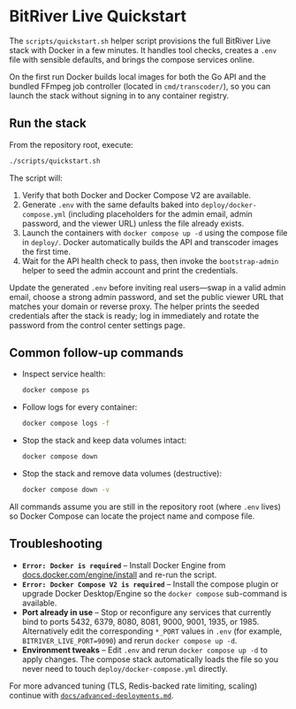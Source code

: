 # BitRiver Live Quickstart

The `scripts/quickstart.sh` helper script provisions the full BitRiver Live stack with Docker in a few minutes. It handles tool
checks, creates a `.env` file with sensible defaults, and brings the compose services online.

On the first run Docker builds local images for both the Go API and the bundled FFmpeg job controller (located in `cmd/transcoder/`), so you can launch the stack without signing in to any container registry.

## Run the stack

From the repository root, execute:

```bash
./scripts/quickstart.sh
```

The script will:

1. Verify that both Docker and Docker Compose V2 are available.
2. Generate `.env` with the same defaults baked into `deploy/docker-compose.yml` (including placeholders for the admin email,
   admin password, and the viewer URL) unless the file already exists.
3. Launch the containers with `docker compose up -d` using the compose file in `deploy/`. Docker automatically builds the API and transcoder images the first time.
4. Wait for the API health check to pass, then invoke the `bootstrap-admin` helper to seed the admin account and print the credentials.

Update the generated `.env` before inviting real users—swap in a valid admin email, choose a strong admin password, and set the
public viewer URL that matches your domain or reverse proxy. The helper prints the seeded credentials after the stack is ready;
log in immediately and rotate the password from the control center settings page.

## Common follow-up commands

- Inspect service health:
  ```bash
  docker compose ps
  ```
- Follow logs for every container:
  ```bash
  docker compose logs -f
  ```
- Stop the stack and keep data volumes intact:
  ```bash
  docker compose down
  ```
- Stop the stack and remove data volumes (destructive):
  ```bash
  docker compose down -v
  ```

All commands assume you are still in the repository root (where `.env` lives) so Docker Compose can locate the project name and
compose file.

## Troubleshooting

- **`Error: Docker is required`** – Install Docker Engine from [docs.docker.com/engine/install](https://docs.docker.com/engine/install/)
  and re-run the script.
- **`Error: Docker Compose V2 is required`** – Install the compose plugin or upgrade Docker Desktop/Engine so the `docker compose`
  sub-command is available.
- **Port already in use** – Stop or reconfigure any services that currently bind to ports 5432, 6379, 8080, 8081, 9000, 9001,
  1935, or 1985. Alternatively edit the corresponding `*_PORT` values in `.env` (for example, `BITRIVER_LIVE_PORT=9090`) and
  rerun `docker compose up -d`.
- **Environment tweaks** – Edit `.env` and rerun `docker compose up -d` to apply changes. The compose stack automatically loads
  the file so you never need to touch `deploy/docker-compose.yml` directly.

For more advanced tuning (TLS, Redis-backed rate limiting, scaling) continue with [`docs/advanced-deployments.md`](advanced-deployments.md).
